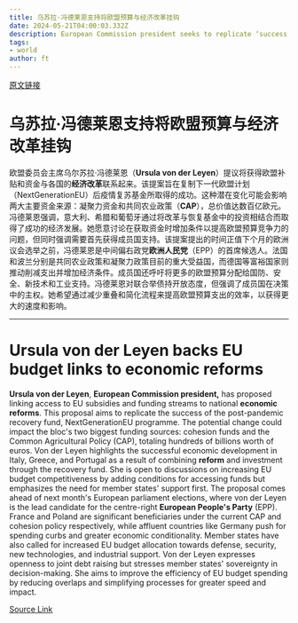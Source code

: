 ```yaml
---
title: 乌苏拉·冯德莱恩支持将欧盟预算与经济改革挂钩
date: 2024-05-21T04:00:03.332Z
description: European Commission president seeks to replicate ‘success’ of post-pandemic recovery fund
tags: 
- world
author: ft
---
```


[原文链接](https://ft.com/content/8de55955-502b-46cd-856d-d8b7498b2436)

# 乌苏拉·冯德莱恩支持将欧盟预算与经济改革挂钩
欧盟委员会主席乌尔苏拉·冯德莱恩（**Ursula von der Leyen**）提议将获得欧盟补贴和资金与各国的**经济改革**联系起来。该提案旨在复制下一代欧盟计划（NextGenerationEU）后疫情复苏基金所取得的成功。这种潜在变化可能会影响两大主要资金来源：凝聚力资金和共同农业政策（**CAP**），总价值达数百亿欧元。冯德莱恩强调，意大利、希腊和葡萄牙通过将改革与恢复基金中的投资相结合而取得了成功的经济发展。她愿意讨论在获取资金时增加条件以提高欧盟预算竞争力的问题，但同时强调需要首先获得成员国支持。该提案提出的时间正值下个月的欧洲议会选举之前，冯德莱恩是中间偏右政党**欧洲人民党**（EPP）的首席候选人。法国和波兰分别是共同农业政策和凝聚力政策目前的重大受益国，而德国等富裕国家则推动削减支出并增加经济条件。成员国还呼吁将更多的欧盟预算分配给国防、安全、新技术和工业支持。冯德莱恩对联合举债持开放态度，但强调了成员国在决策中的主权。她希望通过减少重叠和简化流程来提高欧盟预算支出的效率，以获得更大的速度和影响。


---

# Ursula von der Leyen backs EU budget links to economic reforms 

**Ursula von der Leyen**, **European Commission president,** has proposed linking access to EU subsidies and funding streams to national **economic reforms**. This proposal aims to replicate the success of the post-pandemic recovery fund, NextGenerationEU programme. The potential change could impact the bloc's two biggest funding sources: cohesion funds and the Common Agricultural Policy (CAP), totaling hundreds of billions worth of euros. Von der Leyen highlights the successful economic development in Italy, Greece, and Portugal as a result of combining **reform** and investment through the recovery fund. She is open to discussions on increasing EU budget competitiveness by adding conditions for accessing funds but emphasizes the need for member states' support first. The proposal comes ahead of next month's European parliament elections, where von der Leyen is the lead candidate for the centre-right **European People's Party** (EPP). France and Poland are significant beneficiaries under the current CAP and cohesion policy respectively, while affluent countries like Germany push for spending curbs and greater economic conditionality. Member states have also called for increased EU budget allocation towards defense, security, new technologies, and industrial support. Von der Leyen expresses openness to joint debt raising but stresses member states' sovereignty in decision-making. She aims to improve the efficiency of EU budget spending by reducing overlaps and simplifying processes for greater speed and impact.

[Source Link](https://ft.com/content/8de55955-502b-46cd-856d-d8b7498b2436)

